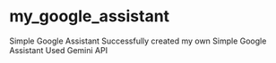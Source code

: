 # my_google_assistant
Simple Google Assistant
Successfully created my own Simple Google Assistant 
Used Gemini API
